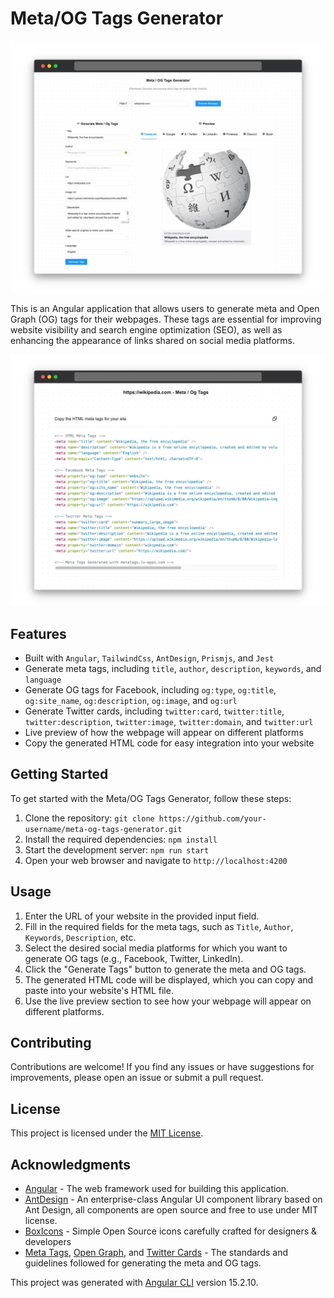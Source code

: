 # Meta/OG Tags Generator

<p align="center">
  <img src="p1.webp" alt="Sublime's custom image"/>
</p>

This is an Angular application that allows users to generate meta and Open Graph (OG) tags for their webpages. These tags are essential for improving website visibility and search engine optimization (SEO), as well as enhancing the appearance of links shared on social media platforms.

<p align="center">
  <img src="p2.webp" alt="Sublime's custom image"/>
</p>

## Features

- Built with `Angular`, `TailwindCss`, `AntDesign`, `Prismjs`, and `Jest`
- Generate meta tags, including `title`, `author`, `description`, `keywords`, and `language`
- Generate OG tags for Facebook, including `og:type`, `og:title`, `og:site_name`, `og:description`, `og:image`, and `og:url`
- Generate Twitter cards, including `twitter:card`, `twitter:title`, `twitter:description`, `twitter:image`, `twitter:domain`, and `twitter:url`
- Live preview of how the webpage will appear on different platforms
- Copy the generated HTML code for easy integration into your website

## Getting Started

To get started with the Meta/OG Tags Generator, follow these steps:

1. Clone the repository: `git clone https://github.com/your-username/meta-og-tags-generator.git`
2. Install the required dependencies: `npm install`
3. Start the development server: `npm run start`
4. Open your web browser and navigate to `http://localhost:4200`

## Usage

1. Enter the URL of your website in the provided input field.
2. Fill in the required fields for the meta tags, such as `Title`, `Author`, `Keywords`, `Description`, etc.
3. Select the desired social media platforms for which you want to generate OG tags (e.g., Facebook, Twitter, LinkedIn).
4. Click the "Generate Tags" button to generate the meta and OG tags.
5. The generated HTML code will be displayed, which you can copy and paste into your website's HTML file.
6. Use the live preview section to see how your webpage will appear on different platforms.

## Contributing

Contributions are welcome! If you find any issues or have suggestions for improvements, please open an issue or submit a pull request.

## License

This project is licensed under the [MIT License](LICENSE).

## Acknowledgments

- [Angular](https://angular.io/) - The web framework used for building this application.
- [AntDesign](https://ng.ant.design/) - An enterprise-class Angular UI component library based on Ant Design, all components are open source and free to use under MIT license.
- [BoxIcons](https://boxicons.com/) - Simple Open Source icons carefully crafted for designers & developers
- [Meta Tags](https://developers.facebook.com/docs/sharing/webmasters/), [Open Graph](https://ogp.me/), and [Twitter Cards](https://developer.twitter.com/en/docs/twitter-for-websites/cards/overview/abouts-cards) - The standards and guidelines followed for generating the meta and OG tags.


This project was generated with [Angular CLI](https://github.com/angular/angular-cli) version 15.2.10.
